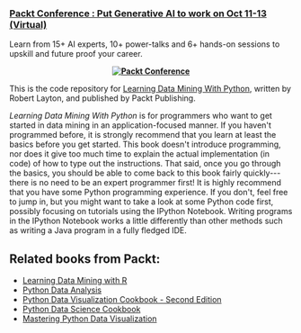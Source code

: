 
### [Packt Conference : Put Generative AI to work on Oct 11-13 (Virtual)](https://packt.link/JGIEY) 

 Learn from 15+ AI experts, 10+ power-talks and 6+ hands-on sessions to upskill and future proof your career. 

<b><p align='center'>[![Packt Conference](https://hub.packtpub.com/wp-content/uploads/2023/08/put-generative-ai-to-work-packt.png)](https://packt.link/JGIEY)</p></b>This is the code repository for [Learning Data Mining With Python](https://www.packtpub.com/big-data-and-business-intelligence/learning-data-mining-python?utm_source=github&utm_medium=repository&utm_campaign=9781784396053), written by Robert Layton, and published by Packt Publishing.

*Learning Data Mining With Python* is for programmers who want to get started in data mining in an application-focused manner.
If you haven't programmed before, it is strongly recommend that you learn at least the basics before you get started. This book doesn't introduce programming, nor does it give too much time to explain the actual implementation (in code) of how to type out the instructions. That said, once you go through the basics, you should be able to come back to this book fairly quickly---there is no need to be an expert programmer first!
It is highly recommend that you have some Python programming experience. If you 
don't, feel free to jump in, but you might want to take a look at some Python code first, possibly focusing on tutorials using the IPython Notebook. Writing programs in the IPython Notebook works a little differently than other methods such as writing a Java program in a fully fledged IDE.

## Related books from Packt:
- [Learning Data Mining with R](https://www.packtpub.com/big-data-and-business-intelligence/learning-data-mining-r?utm_source=github&utm_medium=related&utm_campaign=9781784396053)
- [Python Data Analysis](https://www.packtpub.com/big-data-and-business-intelligence/python-data-analysis?utm_source=github&utm_medium=related&utm_campaign=9781784396053)
- [Python Data Visualization Cookbook - Second Edition](https://www.packtpub.com/big-data-and-business-intelligence/python-data-visualization-cookbook-second-edition?utm_source=github&utm_medium=related&utm_campaign=9781784396053)
- [Python Data Science Cookbook](https://www.packtpub.com/big-data-and-business-intelligence/python-data-science-cookbook?utm_source=github&utm_medium=related&utm_campaign=9781784396053)
- [Mastering Python Data Visualization](https://www.packtpub.com/big-data-and-business-intelligence/mastering-python-data-visualization?utm_source=github&utm_medium=related&utm_campaign=9781784396053)

